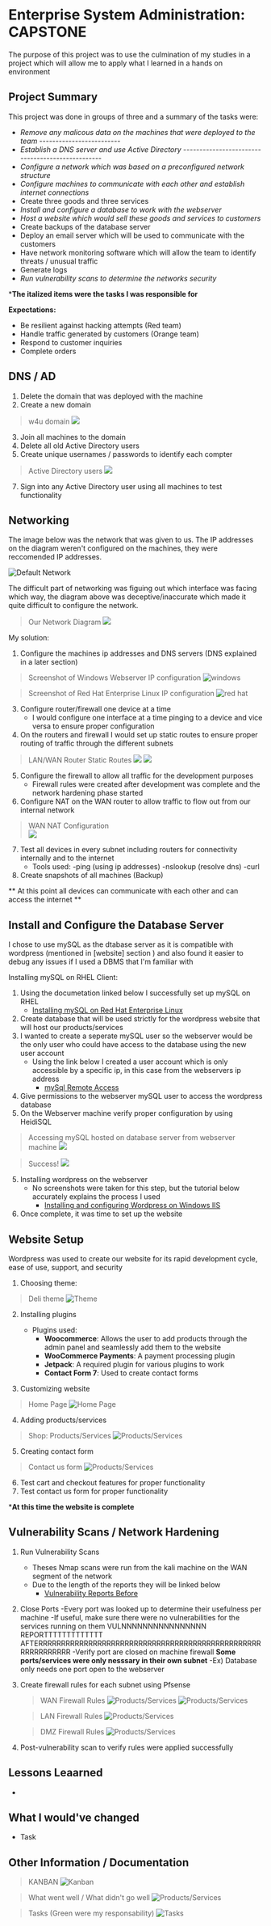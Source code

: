 # Enterprise System Administration: CAPSTONE
The purpose of this project was to use the culmination of my studies in a project which will allow me to apply what I learned in a hands on environment 
## Project Summary
This project was done in groups of three and a summary of the tasks were: 
  * *Remove any malicous data on the machines that were deployed to the team* -------------------------
  * *Establish a DNS server and use Active Directory* -------------------------------------------------
  * *Configure a network which was based on a preconfigured network structure* 
  * *Configure machines to communicate with each other and establish internet connections* 
  * Create three goods and three services
  * *Install and configure a database to work with the webserver* 
  * *Host a website which would sell these goods and services to customers* 
  * Create backups of the database server
  * Deploy an email server which will be used to communicate with the customers
  * Have network monitoring software which will allow the team to identify threats / unusual traffic
  * Generate logs 
  * *Run vulnerability scans to determine the networks security* 


***The italized items were the tasks I was responsible for**


  **Expectations:**
  * Be resilient against hacking attempts (Red team) 
  * Handle traffic generated by customers (Orange team) 
  * Respond to customer inquiries
  * Complete orders 

## DNS / AD 
 1. Delete the domain that was deployed with the machine
 2. Create a new domain
 
 >w4u domain
 ![](https://github.com/me14606/4910_Capstone/blob/main/Images/dns.png?raw=true)
    
 3. Join all machines to the domain
 4. Delete all old Active Directory users
 5. Create unique usernames / passwords to identify each compter
 
 >Active Directory users
 ![](https://github.com/me14606/4910_Capstone/blob/main/Images/AD.png?raw=true)
 
 7. Sign into any Active Directory user using all machines to test functionality
 
 
 
 
## Networking
The image below was the network that was given to us. The IP addresses on the diagram weren't configured on the machines, they were reccomended IP addresses. 


![Default Network](https://github.com/me14606/4910_Capstone/blob/main/Images/network.png?raw=true)


The difficult part of networking was figuing out which interface was facing which way, the diagram above was deceptive/inaccurate which made it quite difficult to configure the network. 

> Our Network Diagram
![](https://github.com/me14606/4910_Capstone/blob/main/Images/our_network.png?raw=true)

My solution: 
 1. Configure the machines ip addresses and DNS servers (DNS explained in a later section)
> Screenshot of Windows Webserver IP configuration
![windows](https://github.com/me14606/4910_Capstone/blob/main/Images/windows_ip.png?raw=true)


> Screenshot of Red Hat Enterprise Linux IP configuration
![red hat](https://github.com/me14606/4910_Capstone/blob/main/Images/rhel_ip.png?raw=true)

 3. Configure router/firewall one device at a time
    - I would configure one interface at a time pinging to a device and vice versa to ensure proper configuration
 4. On the routers and firewall I would set up static routes to ensure proper routing of traffic through the different subnets
 > LAN/WAN Router Static Routes
 ![](https://github.com/me14606/4910_Capstone/blob/main/Images/s_routes_LAN.png?raw=true)
 ![](https://github.com/me14606/4910_Capstone/blob/main/Images/s_routes_WAN.png?raw=true)
 5. Configure the firewall to allow all traffic for the development purposes
    - Firewall rules were created after development was complete and the network hardening phase started
 6. Configure NAT on the WAN router to allow traffic to flow out from our internal network
 > WAN NAT Configuration  
 ![](https://github.com/me14606/4910_Capstone/blob/main/Images/NAT_WAN.png?raw=true)
 7. Test all devices in every subnet including routers for connectivity internally and to the internet
    - Tools used: 
      -ping (using ip addresses) 
      -nslookup (resolve dns) 
      -curl
 8. Create snapshots of all machines (Backup) 
 
** At this point all devices can communicate with each other and can access the internet **

## Install and Configure the Database Server
I chose to use mySQL as the dtabase server as it is compatible with wordpress (mentioned in [website] section ) and also found it easier to debug any issues if I used a DBMS that I'm familiar with


 Installing mySQL on RHEL Client: 
  1. Using the documetation linked below I successfully set up mySQL on RHEL
     - [Installing mySQL on Red Hat Enterprise Linux](https://access.redhat.com/documentation/en-us/red_hat_enterprise_linux/9/html/configuring_and_using_database_servers/assembly_using-mysql_configuring-and-using-database-servers)
  3. Create database that will be used strictly for the wordpress website that will host our products/services
  2. I wanted to create a seperate mySQL user so the webserver would be the only user who could have access to the database using the new user account
     - Using the link below I created a user account which is only accessible by a specific ip, in this case from the webservers ip address
       - [mySql Remote Access](https://www.digitalocean.com/community/tutorials/how-to-allow-remote-access-to-mysql)
  3. Give permissions to the webserver mySQL user to access the wordpress database
  4. On the Webserver machine verify proper configuration by using HeidiSQL
  > Accessing mySQL hosted on database server from webserver machine
  ![](https://github.com/me14606/4910_Capstone/blob/main/Images/heidi_web.png?raw=true)
  
  > Success!
  ![](https://github.com/me14606/4910_Capstone/blob/main/Images/heidi_web2.png?raw=true)
  5. Installing wordpress on the webserver
     - No screenshots were taken for this step, but the tutorial below accurately explains the process I used
       - [Installing and configuring Wordpress on Windows IIS ](https://www.microhost.com/docs/tutorial/how-to-install-wordpress-on-iis-in-windows-server-2019/)
  6. Once complete, it was time to set up the website

## Website Setup 
Wordpress was used to create our website for its rapid development cycle, ease of use, support, and security
1. Choosing theme: 
> Deli theme
![Theme](https://github.com/me14606/4910_Capstone/blob/main/Images/wp_theme.png?raw=true)
2. Installing plugins
   - Plugins used: 
     - **Woocommerce**: Allows the user to add products through the admin panel and seamlessly add them to the website 
     - **WooCommerce Payments**: A payment processing plugin 
     - **Jetpack**: A required plugin for various plugins to work
     - **Contact Form 7**: Used to create contact forms 


3. Customizing website

> Home Page
![Home Page](https://github.com/me14606/4910_Capstone/blob/main/Images/home_page.png?raw=true)


4. Adding products/services

> Shop: Products/Services
![Products/Services](https://github.com/me14606/4910_Capstone/blob/main/Images/shop.png?raw=true)


5. Creating contact form

> Contact us form 
![Products/Services](https://github.com/me14606/4910_Capstone/blob/main/Images/contact.png?raw=true)

6. Test cart and checkout features for proper functionality
7. Test contact us form for proper functionality

***At this time the website is complete**

## Vulnerability Scans / Network Hardening
1. Run Vulnerability Scans
   - Theses Nmap scans were run from the kali machine on the WAN segment of the network
   - Due to the length of the reports they will be linked below
     - [Vulnerability Reports Before](https://github.com/me14606/4910_Capstone/tree/main/Vulnerablility%20Reports%20Before)

2. Close Ports
   -Every port was looked up to determine their usefulness per machine
    -If useful, make sure there were no vulnerabilities for the services running on them
    VULNNNNNNNNNNNNNNNN REPORTTTTTTTTTTTTT AFTERRRRRRRRRRRRRRRRRRRRRRRRRRRRRRRRRRRRRRRRRRRRRRRRRRRRRRRRRRRR
   -Verify port are closed on machine firewall
   __Some ports/services were only nesssary in their own subnet__
    -Ex) Database only needs one port open to the webserver
3. Create firewall rules for each subnet using Pfsense
   >WAN Firewall Rules
   ![Products/Services](https://github.com/me14606/4910_Capstone/blob/main/Images/wanfw.png?raw=true)
   ![Products/Services](https://github.com/me14606/4910_Capstone/blob/main/Images/wanfw2.png?raw=true)
   
   >LAN Firewall Rules
   ![Products/Services](https://github.com/me14606/4910_Capstone/blob/main/Images/lanfw.png?raw=true)
   
   >DMZ Firewall Rules
   ![Products/Services](https://github.com/me14606/4910_Capstone/blob/main/Images/dmzfw.png?raw=true)
   
4. Post-vulnerability scan to verify rules were applied successfully 


## Lessons Leaarned
   - 

## What I would've changed
   - Task 

##  Other Information / Documentation

>KANBAN
![Kanban](https://github.com/me14606/4910_Capstone/blob/main/Images/kanb.png?raw=true)

>What went well / What didn't go well 
![Products/Services](https://github.com/me14606/4910_Capstone/blob/main/Images/good_bad.png?raw=true)

>Tasks (Green were my responsability) 
![Tasks](https://github.com/me14606/4910_Capstone/blob/main/Images/tasks.png?raw=true)
 
